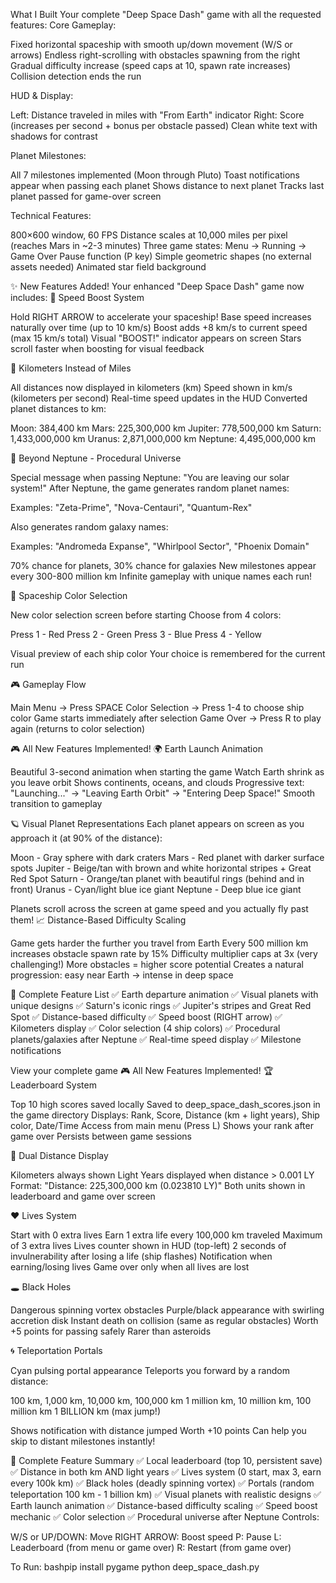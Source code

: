 What I Built
Your complete "Deep Space Dash" game with all the requested features:
Core Gameplay:

Fixed horizontal spaceship with smooth up/down movement (W/S or arrows)
Endless right-scrolling with obstacles spawning from the right
Gradual difficulty increase (speed caps at 10, spawn rate increases)
Collision detection ends the run

HUD & Display:

Left: Distance traveled in miles with "From Earth" indicator
Right: Score (increases per second + bonus per obstacle passed)
Clean white text with shadows for contrast

Planet Milestones:

All 7 milestones implemented (Moon through Pluto)
Toast notifications appear when passing each planet
Shows distance to next planet
Tracks last planet passed for game-over screen

Technical Features:

800×600 window, 60 FPS
Distance scales at 10,000 miles per pixel (reaches Mars in ~2-3 minutes)
Three game states: Menu → Running → Game Over
Pause function (P key)
Simple geometric shapes (no external assets needed)
Animated star field background

✨ New Features Added!
Your enhanced "Deep Space Dash" game now includes:
🚀 Speed Boost System

Hold RIGHT ARROW to accelerate your spaceship!
Base speed increases naturally over time (up to 10 km/s)
Boost adds +8 km/s to current speed (max 15 km/s total)
Visual "BOOST!" indicator appears on screen
Stars scroll faster when boosting for visual feedback

📏 Kilometers Instead of Miles

All distances now displayed in kilometers (km)
Speed shown in km/s (kilometers per second)
Real-time speed updates in the HUD
Converted planet distances to km:

Moon: 384,400 km
Mars: 225,300,000 km
Jupiter: 778,500,000 km
Saturn: 1,433,000,000 km
Uranus: 2,871,000,000 km
Neptune: 4,495,000,000 km



🌌 Beyond Neptune - Procedural Universe

Special message when passing Neptune: "You are leaving our solar system!"
After Neptune, the game generates random planet names:

Examples: "Zeta-Prime", "Nova-Centauri", "Quantum-Rex"


Also generates random galaxy names:

Examples: "Andromeda Expanse", "Whirlpool Sector", "Phoenix Domain"


70% chance for planets, 30% chance for galaxies
New milestones appear every 300-800 million km
Infinite gameplay with unique names each run!

🎨 Spaceship Color Selection

New color selection screen before starting
Choose from 4 colors:

Press 1 - Red
Press 2 - Green
Press 3 - Blue
Press 4 - Yellow


Visual preview of each ship color
Your choice is remembered for the current run

🎮 Gameplay Flow

Main Menu → Press SPACE
Color Selection → Press 1-4 to choose ship color
Game starts immediately after selection
Game Over → Press R to play again (returns to color selection)

🎮 All New Features Implemented!
🌍 Earth Launch Animation

Beautiful 3-second animation when starting the game
Watch Earth shrink as you leave orbit
Shows continents, oceans, and clouds
Progressive text: "Launching..." → "Leaving Earth Orbit" → "Entering Deep Space!"
Smooth transition to gameplay

🪐 Visual Planet Representations
Each planet appears on screen as you approach it (at 90% of the distance):

Moon - Gray sphere with dark craters
Mars - Red planet with darker surface spots
Jupiter - Beige/tan with brown and white horizontal stripes + Great Red Spot
Saturn - Orange/tan planet with beautiful rings (behind and in front)
Uranus - Cyan/light blue ice giant
Neptune - Deep blue ice giant

Planets scroll across the screen at game speed and you actually fly past them!
📈 Distance-Based Difficulty Scaling

Game gets harder the further you travel from Earth
Every 500 million km increases obstacle spawn rate by 15%
Difficulty multiplier caps at 3x (very challenging!)
More obstacles = higher score potential
Creates a natural progression: easy near Earth → intense in deep space

🎯 Complete Feature List
✅ Earth departure animation
✅ Visual planets with unique designs
✅ Saturn's iconic rings
✅ Jupiter's stripes and Great Red Spot
✅ Distance-based difficulty
✅ Speed boost (RIGHT arrow)
✅ Kilometers display
✅ Color selection (4 ship colors)
✅ Procedural planets/galaxies after Neptune
✅ Real-time speed display
✅ Milestone notifications

View your complete game
🎮 All New Features Implemented!
🏆 Leaderboard System

Top 10 high scores saved locally
Saved to deep_space_dash_scores.json in the game directory
Displays: Rank, Score, Distance (km + light years), Ship color, Date/Time
Access from main menu (Press L)
Shows your rank after game over
Persists between game sessions

🌌 Dual Distance Display

Kilometers always shown
Light Years displayed when distance > 0.001 LY
Format: "Distance: 225,300,000 km (0.023810 LY)"
Both units shown in leaderboard and game over screen

❤️ Lives System

Start with 0 extra lives
Earn 1 extra life every 100,000 km traveled
Maximum of 3 extra lives
Lives counter shown in HUD (top-left)
2 seconds of invulnerability after losing a life (ship flashes)
Notification when earning/losing lives
Game over only when all lives are lost

🕳️ Black Holes

Dangerous spinning vortex obstacles
Purple/black appearance with swirling accretion disk
Instant death on collision (same as regular obstacles)
Worth +5 points for passing safely
Rarer than asteroids

🌀 Teleportation Portals

Cyan pulsing portal appearance
Teleports you forward by a random distance:

100 km, 1,000 km, 10,000 km, 100,000 km
1 million km, 10 million km, 100 million km
1 BILLION km (max jump!)


Shows notification with distance jumped
Worth +10 points
Can help you skip to distant milestones instantly!

🎯 Complete Feature Summary
✅ Local leaderboard (top 10, persistent save)
✅ Distance in both km AND light years
✅ Lives system (0 start, max 3, earn every 100k km)
✅ Black holes (deadly spinning vortex)
✅ Portals (random teleportation 100 km - 1 billion km)
✅ Visual planets with realistic designs
✅ Earth launch animation
✅ Distance-based difficulty scaling
✅ Speed boost mechanic
✅ Color selection
✅ Procedural universe after Neptune
Controls:

W/S or UP/DOWN: Move
RIGHT ARROW: Boost speed
P: Pause
L: Leaderboard (from menu or game over)
R: Restart (from game over)


To Run:
bashpip install pygame
python deep_space_dash.py
